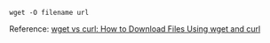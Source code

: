 ```shell
wget -O filename url
```

Reference: [wget vs curl: How to Download Files Using wget and curl](http://www.thegeekstuff.com/2012/07/wget-curl)